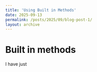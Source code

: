 ```yaml
---
title: 'Using Built in Methods'
date: 2025-09-13
permalink: /posts/2025/09/blog-post-1/
layout: archive
---
```


# Built in methods
I have just 

